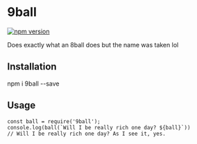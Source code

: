 # 9ball
[![npm version](https://badge.fury.io/js/9ball.svg)](https://badge.fury.io/js/9ball)

Does exactly what an 8ball does but the name was taken lol

## Installation
npm i 9ball --save

## Usage
```
const ball = require('9ball');
console.log(ball(`Will I be really rich one day? ${ball}`))
// Will I be really rich one day? As I see it, yes.
```
